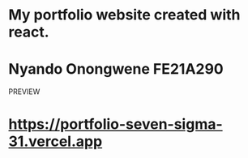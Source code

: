 
# My portfolio website created with react.
# Nyando Onongwene FE21A290

PREVIEW
# https://portfolio-seven-sigma-31.vercel.app



